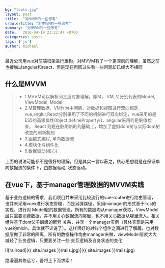```yaml
---
bg: "tools.jpg"
layout: post
title:  "对MVVM的一些思考"
crawlertitle: "对MVVM的一些思考"
summary: "对MVVM的一些思考"
date:   2016-04-19 23:22:47 +0700
categories: posts
tags: ['js']
author: michael
---
```

最近公司用vue对前端框架进行重构，对MVVM有了一个更深刻的理解，虽然之前也接触过angular和react，但是现在再回过头看一些问题却已经大不相同


## 什么是MVVM

>* 1.MVVM可以解析问三层对象理解，即M， VM, V,分别代表的Model, ViewModel, Model
>* 2.M管理数据，VM作为中间层，对数据和视图进行双向绑定，vue,anglur,React分别采用了不同的机制进行双向绑定，vue采用的是ES5的高级属性Object.defineProperty()，angular采用的是脏值检查， React 则是在脏刷新的的基础上，增加了虚拟dom树与实际dom树改变的刷新机制
>* 3.函数式编程, 单向数据流
>* 4.模块化与组件化
>* 5.数据驱动(核心)

上面的说法可能都不是很好的理解，但是其实一言以蔽之，核心思想就是在保证单向数据流的条件下，由数据驱动, 状态驱动。

## 在vue下，基于manager管理数据的MVVM实践

基于业务逻辑的需求，我们项目并未采用比较流行的vue-router进行路由管理，也并未采用vuex进行状态管理，而是另辟蹊径，采用manager的形式基于rxjs的实现，进行对
Model层的数据管理，所有的数据均从manager获取，ViewModel层只需要消费数据，并不用关心数据流向哪里，也不用关心数据从哪里流入。相关组件基于dom父子层级的嵌套
关系，共享一个manager实例（具体实现是采用vue的mixin，具体就不详说了）。这样很好的对各个组件之间进行了解耦，也对数据层做了非常的隔离，所有的数据操作均由manager来做，viewModel层就大大减轻了业务逻辑，只要要关注一些
交互逻辑及自身状态的变化

[![railroad]({{ site.images }}/rails.jpg)]({{ site.images }}/rails.jpg)

路漫漫其修远兮，吾将上下而求索！